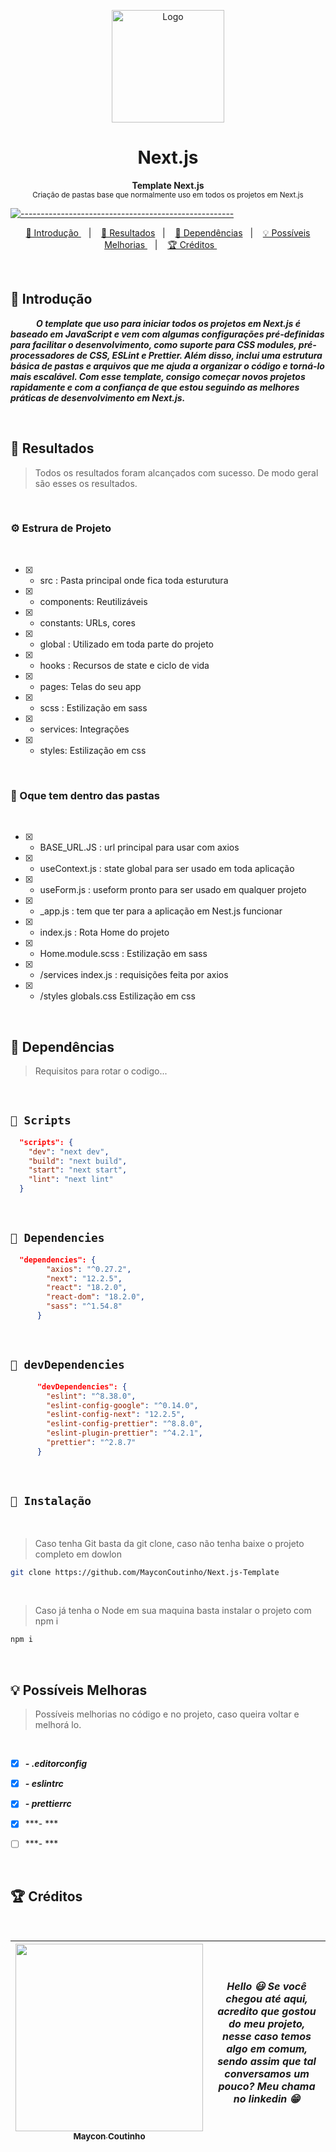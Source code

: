 <p align="center">
  <img src="https://user-images.githubusercontent.com/60453269/232794759-ee78cea3-c5e1-4c30-b81f-b28fc9ff5e04.png" alt="Logo" width="180" height="180" />
</p>

<h1 align="center"> Next.js </h1>

<p align="center">
  <b> Template Next.js </b></br>
  <sub> Criação de pastas base que normalmente uso em todos os projetos em Next.js
  <sub>
</p>


[![-----------------------------------------------------](https://raw.githubusercontent.com/andreasbm/readme/master/assets/lines/colored.png)](#table-of-contents)

<p align="center">
  <a href="#Introdução"> 🧩 Introdução </a>&nbsp;&nbsp;&nbsp;|&nbsp;&nbsp;&nbsp;
  <a href="#Resultados"> 🚀 Resultados</a>&nbsp;&nbsp;&nbsp;|&nbsp;&nbsp;&nbsp;
  <a href="#Dependências"> 🧪 Dependências</a>&nbsp;&nbsp;&nbsp;|&nbsp;&nbsp;&nbsp;
  <a href="#Ideias">💡 Possíveis Melhorias </a>&nbsp;&nbsp;&nbsp;|&nbsp;&nbsp;&nbsp;
  <a href="#Creditos"> 🏆 Créditos </a>&nbsp;&nbsp;&nbsp;&nbsp;&nbsp;&nbsp;
</p>

<br/>

<a id="Introdução"></a>
## 🧩 Introdução 

  ***⠀⠀⠀⠀O template que uso para iniciar todos os projetos em Next.js é baseado em JavaScript e vem com algumas configurações pré-definidas para facilitar o desenvolvimento, como suporte para CSS modules, pré-processadores de CSS, ESLint e Prettier. Além disso, inclui uma estrutura básica de pastas e arquivos que me ajuda a organizar o código e torná-lo mais escalável. Com esse template, consigo começar novos projetos rapidamente e com a confiança de que estou seguindo as melhores práticas de desenvolvimento em Next.js.***

<br/>


<a id="Resultados"></a>
## 🚀 Resultados 
  > Todos os resultados foram alcançados com sucesso. De modo geral são esses os resultados. 

<br/>

### ⚙ Estrura de Projeto

<br/>

- [x] - src : Pasta principal onde fica toda esturutura
- [x] - components: Reutilizáveis
- [x] - constants: URLs, cores
- [x] - global : Utilizado em toda parte do projeto
- [x] - hooks : Recursos de state e ciclo de vida
- [x] - pages: Telas do seu app
- [x] - scss : Estilização em sass
- [x] - services: Integrações
- [x] - styles: Estilização em css

<br/>

### 📂 Oque tem dentro das pastas

<br/>

- [x] - BASE_URL.JS : url principal para usar com axios
- [x] - useContext.js : state global para ser usado em toda aplicação
- [x] - useForm.js : useform pronto para ser usado em qualquer projeto
- [x] - _app.js : tem que ter para a aplicação em Nest.js funcionar
- [x] - index.js : Rota Home do projeto
- [x] - Home.module.scss : Estilização em sass
- [x] - /services index.js : requisições feita por axios
- [x] - /styles globals.css Estilização em css

<br/>


<a id="Dependências"></a>
## 🧪 Dependências
> Requisitos para rotar o codigo...

<br/>

## `📖 Scripts` 

```JSON
  "scripts": {
    "dev": "next dev",
    "build": "next build",
    "start": "next start",
    "lint": "next lint"
  }

```

<br/>

## `📖 Dependencies` 

```JSON
  "dependencies": {
        "axios": "^0.27.2",
        "next": "12.2.5",
        "react": "18.2.0",
        "react-dom": "18.2.0",
        "sass": "^1.54.8"
      }

```

<br /> 

## `📖 devDependencies` 


```JSON
      "devDependencies": {
        "eslint": "^8.38.0",
        "eslint-config-google": "^0.14.0",
        "eslint-config-next": "12.2.5",
        "eslint-config-prettier": "^8.8.0",
        "eslint-plugin-prettier": "^4.2.1",
        "prettier": "^2.8.7"
      }

```

<br /> 


## `📖 Instalação` 
  
  
  <br /> 

> Caso tenha Git basta da git clone, caso não tenha baixe o projeto completo em dowlon

```BASH
git clone https://github.com/MayconCoutinho/Next.js-Template
```

<br /> 

> Caso já tenha o Node em sua maquina basta instalar o projeto com npm i

```BASH
npm i 
```

<br /> 

<a id="Ideias"></a>
## 💡 Possíveis Melhoras
> Possíveis melhorias no código e no projeto, caso queira voltar e melhorá lo.

<br />

- [x] ***- .editorconfig*** 
- [x] ***- eslintrc*** 
- [x] ***- prettierrc*** 
- [x] ***- *** 
- [ ] ***- *** 




<br /> 

<a id="Creditos"></a>
## 🏆 Créditos

<br />

<div > 

| [<img src="https://user-images.githubusercontent.com/60453269/217899761-dc2d4e4b-3336-419d-9076-79304290aa0a.png" width=300><br><sub> Maycon Coutinho </sub>](https://www.linkedin.com/in/maycon-coutinho/) | ***Hello 😃 Se você chegou até aqui, acredito que gostou do meu projeto, nesse caso temos algo em comum, sendo assim que tal conversamos um pouco? Meu chama no linkedin 😁*** | 
|---|---|


</div> 
